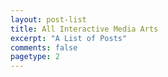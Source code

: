 ```yaml
---
layout: post-list
title: All Interactive Media Arts
excerpt: "A List of Posts"
comments: false
pagetype: 2
---
```

